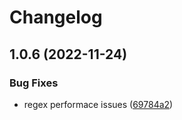 # Changelog

## 1.0.6 (2022-11-24)


### Bug Fixes

* regex performace issues ([69784a2](https://github.com/n6ai/verify-commit-msg/commit/69784a20e6256a47fa5530f8382c2f93512caafd))
